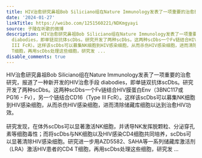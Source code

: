 ```yaml
---
title: HIV治愈研究鼻祖Bob Siliciano组在Nature Immunology发表了一项重要的治愈研究，报道了一种新开发的HIV治愈手段 diabodies，即单链双抗体scDbs。研究开发了两种s...
date: '2024-01-27'
linkTitle: https://weibo.com/1251560221/NDKmgyayi
source: 子陵在听歌的微博
description: HIV治愈研究鼻祖Bob Siliciano组在Nature Immunology发表了一项重要的治愈研究，报道了一种新开发的HIV治愈手段
  diabodies，即单链双抗体scDbs。研究开发了两种scDbs。这两种scDbs一个Fv链结合HIV膜蛋白Env（3BNC117或PG16 - Fv），另一个链结合CD16（Type
  III FcR）。这样该scDbs可以募集NK细胞到HIV感染细胞，从而杀伤HIV感染细胞，进而清除储藏库细胞以达到治愈HIV功效。<br><br>研究发现，在体外scDbs可以显著激活NK细胞，并诱导NK发挥脱颗粒、分泌穿孔素等细胞毒性；而将scDbs与NK细胞以及HIV感染CD4细胞共同培养，scDbs可以显著清除HIV感染细胞。研究进一步用AZD5582、SAHA等一系列储藏库激活剂（LRA）激活HIV患者的CD4
  T细胞，再用scDbs处理这些细胞，研究发 ...
disable_comments: true
---
```

HIV治愈研究鼻祖Bob Siliciano组在Nature Immunology发表了一项重要的治愈研究，报道了一种新开发的HIV治愈手段 diabodies，即单链双抗体scDbs。研究开发了两种scDbs。这两种scDbs一个Fv链结合HIV膜蛋白Env（3BNC117或PG16 - Fv），另一个链结合CD16（Type III FcR）。这样该scDbs可以募集NK细胞到HIV感染细胞，从而杀伤HIV感染细胞，进而清除储藏库细胞以达到治愈HIV功效。<br><br>研究发现，在体外scDbs可以显著激活NK细胞，并诱导NK发挥脱颗粒、分泌穿孔素等细胞毒性；而将scDbs与NK细胞以及HIV感染CD4细胞共同培养，scDbs可以显著清除HIV感染细胞。研究进一步用AZD5582、SAHA等一系列储藏库激活剂（LRA）激活HIV患者的CD4 T细胞，再用scDbs处理这些细胞，研究发 ...